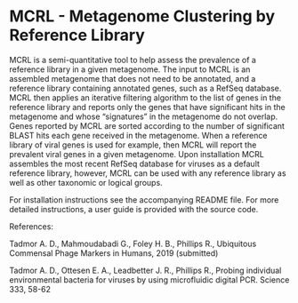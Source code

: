 # MCRL -  Metagenome Clustering by Reference Library

MCRL is a semi-quantitative tool to help assess the prevalence of a reference library in a given metagenome. The input to MCRL is an assembled metagenome that does not need to be annotated, and a reference library containing annotated genes, such as a RefSeq database. MCRL then applies an iterative filtering algorithm to the list of genes in the reference library and reports only the genes that have significant hits in the metagenome and whose “signatures” in the metagenome do not overlap. Genes reported by MCRL are sorted according to the number of significant BLAST hits each gene received in the metagenome. When a reference library of viral genes is used for example, then MCRL will report the prevalent viral genes in a given metagenome. Upon installation MCRL assembles the most recent RefSeq database for viruses as a default reference library, however, MCRL can be used with any reference library as well as other taxonomic or logical groups. 

For installation instructions see the accompanying README file. For more detailed instructions, a user guide is provided with the source code.


References:

Tadmor A. D., Mahmoudabadi G., Foley H. B., Phillips R., Ubiquitous Commensal Phage Markers in Humans, 2019 (submitted)

Tadmor A. D., Ottesen E. A., Leadbetter J. R., Phillips R., Probing individual environmental bacteria for viruses by using microfluidic digital PCR. Science 333, 58-62
